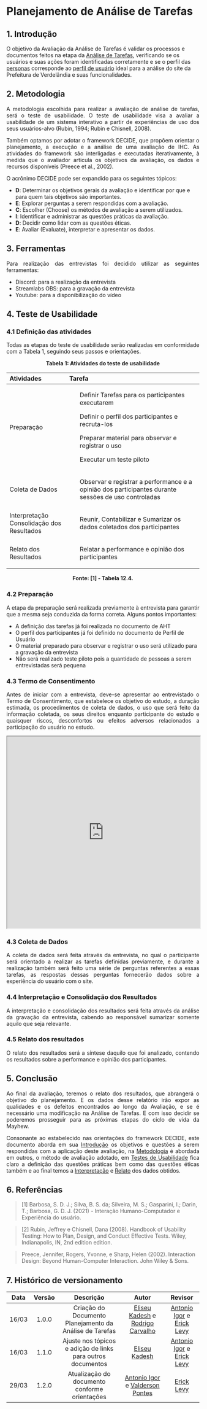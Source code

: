 # Planejamento de Análise de Tarefas

## 1. Introdução

O objetivo da Avaliação da Análise de Tarefas é validar os processos e documentos feitos na etapa da [Análise de Tarefas](../../02-Perfil-Persona-Analise/AnaliseTarefas.md), verificando se os usuários e suas ações foram identificadas corretamente e se o perfil das [personas](../../02-Perfil-Persona-Analise/Personas.md) corresponde ao [perfil de usuário](../../02-Perfil-Persona-Analise/PerfilUsuario.md) ideal para a análise do site da Prefeitura de Verdelândia e suas funcionalidades.

## 2. Metodologia

<p align="justify">
A metodologia escolhida para realizar a avaliação de análise de tarefas, será o teste de usabilidade. O teste de usabilidade visa a avaliar a usabilidade de um sistema interativo a partir de experiências de uso dos seus usuários-alvo (Rubin, 1994; Rubin e Chisnell, 2008).
</p>

<p align="justify">
Também optamos por adotar o framework DECIDE, que propõem orientar o planejamento, a execução e a análise de uma avaliação de IHC. As atividades do framework são interligadas e executadas iterativamente, à medida que o avaliador articula os objetivos da avaliação, os dados e recursos disponíveis (Preece et al., 2002).

O acrônimo DECIDE pode ser expandido para os seguintes tópicos:
</p>

- **D**: Determinar os objetivos gerais da avaliação e identificar por que e para quem tais objetivos são importantes.
- **E**: Explorar perguntas a serem respondidas com a avaliação.
- **C**: Escolher (Choose) os métodos de avaliação a serem utilizados.
- **I**: Identificar e administrar as questões práticas da avaliação.
- **D**: Decidir como lidar com as questões éticas.
- **E**: Avaliar (Evaluate), interpretar e apresentar os dados.

## 3. Ferramentas
<p align="justify">
Para realização das entrevistas foi decidido utilizar as seguintes ferramentas:
</p>

- Discord: para a realização da entrevista
- Streamlabs OBS: para a gravação da entrevista
- Youtube: para a disponibilização do vídeo

## 4. Teste de Usabilidade

### 4.1 Definição das atividades
<p align="justify">
Todas as etapas do teste de usabilidade serão realizadas em conformidade com a Tabela 1, seguindo seus passos e orientações.
</p>

<p align="center"><b>
Tabela 1: Atividades do teste de usabilidade
</b></p>

Atividades | Tarefa
:--------- | :----
Preparação | <ul>Definir Tarefas para os participantes executarem</ul><ul>Definir o perfil dos participantes e recruta-los</ul><ul>Preparar material para observar e registrar o uso</ul><ul>Executar um teste piloto</ul>
Coleta de Dados | <ul>Observar e registrar a performance e a opinião dos participantes durante sessões de uso controladas</ul>
Interpretação<br>Consolidação dos Resultados | <ul>Reunir, Contabilizar e Sumarizar os dados coletados dos participantes</ul>
Relato dos Resultados | <ul>Relatar a performance e opinião dos participantes</ul>

<p align="center"><b>
Fonte: [1] - Tabela 12.4.
</b></p>

### 4.2 Preparação
<p align="justify">
A etapa da preparação será realizada previamente à entrevista para garantir que a mesma seja conduzida da forma correta. Alguns pontos importantes:
</p>

- A definição das tarefas já foi realizada no documento de AHT
- O perfil dos participantes já foi definido no documento de Perfil de Usuário
- O material preparado para observar e registrar o uso será utilizado para a gravação da entrevista
- Não será realizado teste piloto pois a quantidade de pessoas a serem entrevistadas será pequena

### 4.3 Termo de Consentimento

<p align="justify">
Antes de iniciar com a entrevista, deve-se apresentar ao entrevistado o Termo de Consentimento, que estabelece os objetivo do estudo, a duração estimada, os procedimentos de coleta de dados, o uso que será feito da informação coletada, os seus direitos enquanto participante do estudo e quaisquer riscos, desconfortos ou efeitos adversos relacionados a participação do usuário no estudo.
</p>

<iframe 
	src="https://docs.google.com/document/d/e/2PACX-1vRXPQBNjxONrbhkkgCa4BpQ6ywhmbLZlwwbqEnxSLV4y3osECuEYdbBhGHWwTtNxYwFCMnLSFuVlCcs/pub?embedded=true" 
	width="100%" 
	height="500px"
></iframe>

### 4.3 Coleta de Dados
<p align="justify">
A coleta de dados será feita através da entrevista, no qual o participante será orientado a realizar as tarefas definidas previamente, e durante a realização também será feito uma série de perguntas referentes a essas tarefas, as respostas dessas perguntas fornecerão dados sobre a experiência do usuário com o site.
</p>

### 4.4 Interpretação e Consolidação dos Resultados
<p align="justify">
A interpretação e consolidação dos resultados será feita através da análise da gravação da entrevista, cabendo ao responsável sumarizar somente aquilo que seja relevante.
</p>

### 4.5 Relato dos resultados
<p align="justify">
O relato dos resultados será a síntese daquilo que foi analizado, contendo os resultados sobre a performance e opinião dos participantes.
</p>

## 5. Conclusão

<p align="justify">
Ao final da avaliação, teremos o relato dos resultados, que abrangerá o objetivo do planejamento. E os dados desse relatório irão expor as qualidades e os defeitos encontrados ao longo da Avaliação, e se é necessário uma modificação na Análise de Tarefas. E com isso decidir se poderemos prosseguir para as próximas etapas do ciclo de vida da Mayhew.
</p>

<p align="justify">
Consonante ao estabelecido nas orientações do framework DECIDE, este documento aborda em sua <a href="https://interacao-humano-computador.github.io/2021.2-Prefeitura-Verdelandia/documentos/04-Planejamento-Avaliacao-Storyboard-Analise-tarefas/AnaliseTarefas/PlanejamentoAnaliseTarefas/#1-introducao">Introdução</a> os objetivos e questões a serem respondidas com a aplicação deste avaliação, na <a href="https://interacao-humano-computador.github.io/2021.2-Prefeitura-Verdelandia/documentos/04-Planejamento-Avaliacao-Storyboard-Analise-tarefas/AnaliseTarefas/PlanejamentoAnaliseTarefas/#2-metodologia">Metodologia</a> é abordada em outros, o método de avaliação adotado, em <a href="https://interacao-humano-computador.github.io/2021.2-Prefeitura-Verdelandia/documentos/04-Planejamento-Avaliacao-Storyboard-Analise-tarefas/AnaliseTarefas/PlanejamentoAnaliseTarefas/#4-teste-de-usabilidade">Testes de Usabilidade</a> fica claro a definição das questões práticas bem como das questões éticas também e ao final temos a <a href="https://interacao-humano-computador.github.io/2021.2-Prefeitura-Verdelandia/documentos/04-Planejamento-Avaliacao-Storyboard-Analise-tarefas/AnaliseTarefas/PlanejamentoAnaliseTarefas/#44-interpretacao-e-consolidacao-dos-resultados">Interpretação</a> e <a href="https://interacao-humano-computador.github.io/2021.2-Prefeitura-Verdelandia/documentos/04-Planejamento-Avaliacao-Storyboard-Analise-tarefas/AnaliseTarefas/PlanejamentoAnaliseTarefas/#45-relato-dos-resultados">Relato</a> dos dados obtidos.
</p>
 
## 6. Referências

> [1] Barbosa, S. D. J.; Silva, B. S. da; Silveira, M. S.; Gasparini, I.; Darin, T.; Barbosa, G. D. J. (2021) - Interação Humano-Computador e Experiência do usuário.

> [2] Rubin, Jeffrey e Chisnell, Dana (2008). Handbook of Usability Testing: How to Plan, Design, and Conduct Effective Tests. Wiley, Indianapolis, IN, 2nd edition edition.

> Preece, Jennifer, Rogers, Yvonne, e Sharp, Helen (2002). Interaction Design: Beyond Human-Computer Interaction. John Wiley & Sons.

## 7. Histórico de versionamento
| Data  | Versão | Descrição | Autor | Revisor |
| :--:  | :----: | :-------: | :---: | :-----: |
| 16/03 | 1.0.0 | Criação do Documento Planejamento da Análise de Tarefas | [Eliseu Kadesh](https://github.com/eliseukadesh67) e [Rodrigo Carvalho](https://github.com/Rocsantos) | [Antonio Igor](https://github.com/AntonioIgorCarvalho) e [Erick Levy](https://github.com/ErickLevy)
| 16/03 | 1.1.0 | Ajuste nos tópicos e adição de links para outros documentos | [Eliseu Kadesh](https://github.com/eliseukadesh67) | [Antonio Igor](https://github.com/AntonioIgorCarvalho) e [Erick Levy](https://github.com/ErickLevy)
| 29/03 | 1.2.0 | Atualização do documento conforme orientações | [Antonio Igor](https://github.com/AntonioIgorCarvalho) e [Valderson Pontes](https://github.com/valdersonjr) | [Erick Levy](https://github.com/ErickLevy)
